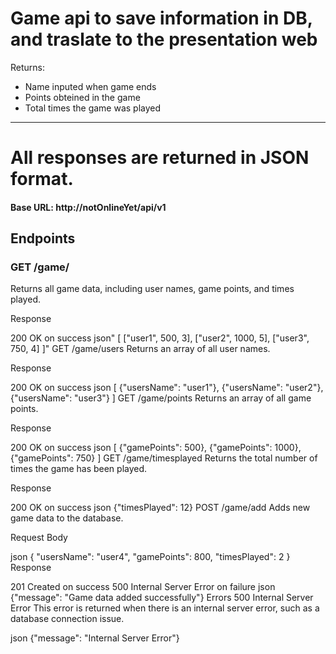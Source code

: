 # Game api to save information in DB, and traslate to the presentation web

Returns:
- Name inputed when game ends
- Points obteined in the game
- Total times the game was played

____________________________________________________________________________

# All responses are returned in JSON format.

#### Base URL: http://notOnlineYet/api/v1

## Endpoints
### GET /game/
Returns all game data, including user names, game points, and times played.

Response

200 OK on success
json"
[
    ["user1", 500, 3],
    ["user2", 1000, 5],
    ["user3", 750, 4]
]"
GET /game/users
Returns an array of all user names.

Response

200 OK on success
json
[
    {"usersName": "user1"},
    {"usersName": "user2"},
    {"usersName": "user3"}
]
GET /game/points
Returns an array of all game points.

Response

200 OK on success
json
[
    {"gamePoints": 500},
    {"gamePoints": 1000},
    {"gamePoints": 750}
]
GET /game/timesplayed
Returns the total number of times the game has been played.

Response

200 OK on success
json
{"timesPlayed": 12}
POST /game/add
Adds new game data to the database.

Request Body

json
{
    "usersName": "user4",
    "gamePoints": 800,
    "timesPlayed": 2
}
Response

201 Created on success
500 Internal Server Error on failure
json
{"message": "Game data added successfully"}
Errors
500 Internal Server Error
This error is returned when there is an internal server error, such as a database connection issue.

json
{"message": "Internal Server Error"}

